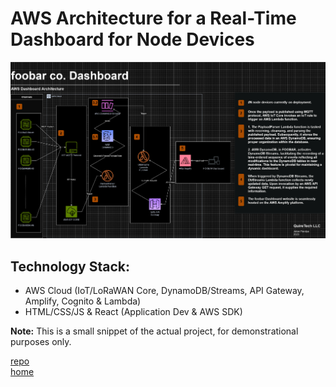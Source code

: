 # AWS Architecture for a Real-Time Dashboard for Node Devices

![Project Image](/foobar.jpg)

## Technology Stack:
- AWS Cloud (IoT/LoRaWAN Core, DynamoDB/Streams, API Gateway, Amplify, Cognito & Lambda)
- HTML/CSS/JS & React (Application Dev & AWS SDK)

**Note:** This is a small snippet of the actual project, for demonstrational purposes only.

[repo](https://github.com/jatanjay/loradashboard) \
[home](https://jatanjay.github.io/projects/)
